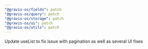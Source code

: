 ```yaml
---
"@gravis-os/fields": patch
"@gravis-os/query": patch
"@gravis-os/storage": patch
"@gravis-os/ui": patch
"@gravis-os/utils": patch
---
```


Update useList to fix issue with pagination as well as several UI fixes

